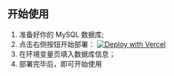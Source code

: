 ## 开始使用

1. 准备好你的 MySQL 数据库;
2. 点击右侧按钮开始部署：
   [![Deploy with Vercel](https://vercel.com/button)](https://vercel.com/new/clone?repository-url=https%3a%2f%2fgithub.com%2fSMNETSTUDIO%2fShineVote&env=DB_HOST&env=DB_NAME&env=DB_USER&env=DB_PASSWORD&project-name=ShineVote&repository-name=ShineVote)
3. 在环境变量页填入数据库信息；
4. 部署完毕后，即可开始使用
